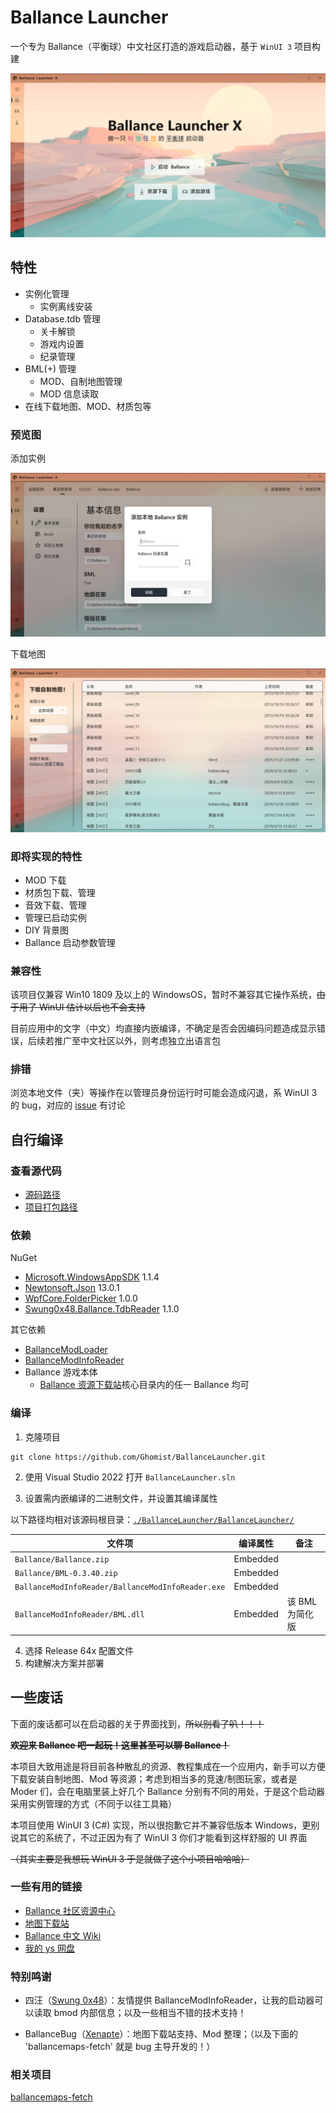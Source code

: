 # Ballance Launcher

一个专为 Ballance（平衡球）中文社区打造的游戏启动器，基于 `WinUI 3` 项目构建

![主界面预览](./Pic/HomePage.png)

## 特性

-   实例化管理
    -   实例离线安装
-   Database.tdb 管理
    -   关卡解锁
    -   游戏内设置
    -   纪录管理
-   BML(+) 管理
    -   MOD、自制地图管理
    -   MOD 信息读取
-   在线下载地图、MOD、材质包等

### 预览图

添加实例

![添加实例](./Pic/AddInstance.png)

下载地图

![下载地图](./Pic/DownloadPage.png)

### 即将实现的特性

-   MOD 下载
-   材质包下载、管理
-   音效下载、管理
-   管理已启动实例
-   DIY 背景图
-   Ballance 启动参数管理

### 兼容性

该项目仅兼容 Win10 1809 及以上的 WindowsOS，暂时不兼容其它操作系统，~~由于用了 WinUI 估计以后也不会支持~~

目前应用中的文字（中文）均直接内嵌编译，不确定是否会因编码问题造成显示错误，后续若推广至中文社区以外，则考虑独立出语言包

### 排错

浏览本地文件（夹）等操作在以管理员身份运行时可能会造成闪退，系 WinUI 3 的 bug，对应的 [issue](https://github.com/microsoft/WindowsAppSDK/issues/2504) 有讨论

## 自行编译

### 查看源代码

-   [源码路径](./BallanceLauncher/BallanceLauncher/)
-   [项目打包路径](<./BallanceLauncher/BallanceLauncher%20(Package)/>)

### 依赖

NuGet

-   [Microsoft.WindowsAppSDK](https://github.com/microsoft/windowsappsdk) 1.1.4
-   [Newtonsoft.Json](https://www.newtonsoft.com/json) 13.0.1
-   [WpfCore.FolderPicker](https://github.com/dove-team/WpfCore.FolderPicker) 1.0.0
-   [Swung0x48.Ballance.TdbReader](https://www.nuget.org/packages/Swung0x48.Ballance.TdbReader/1.1.0) 1.1.0

其它依赖

-   [BallanceModLoader](https://github.com/Gamepiaynmo/BallanceModLoader)
-   [BallanceModInfoReader](https://github.com/Swung0x48/BallanceModInfoReader)
-   Ballance 游戏本体
    -   [Ballance 资源下载站](http://ys.bcrc.site/)核心目录内的任一 Ballance 均可

### 编译

1. 克隆项目

```
git clone https://github.com/Ghomist/BallanceLauncher.git
```

2. 使用 Visual Studio 2022 打开 `BallanceLauncher.sln`

3. 设置需内嵌编译的二进制文件，并设置其编译属性

以下路径均相对该源码根目录：[`./BallanceLauncher/BallanceLauncher/`](./BallanceLauncher/BallanceLauncher/)

| 文件项                                            | 编译属性 | 备注            |
| ------------------------------------------------- | -------- | --------------- |
| `Ballance/Ballance.zip`                           | Embedded |                 |
| `Ballance/BML-0.3.40.zip`                         | Embedded |                 |
| `BallanceModInfoReader/BallanceModInfoReader.exe` | Embedded |                 |
| `BallanceModInfoReader/BML.dll`                   | Embedded | 该 BML 为简化版 |

4. 选择 Release 64x 配置文件
5. 构建解决方案并部署

## 一些废话

下面的废话都可以在启动器的关于界面找到，~~所以别看了叭！！！~~

~~**欢迎来 Ballance 吧一起玩！这里甚至可以聊 Ballance！**~~

本项目大致用途是将目前各种散乱的资源、教程集成在一个应用内，新手可以方便下载安装自制地图、Mod 等资源；考虑到相当多的竞速/制图玩家，或者是 Moder 们，会在电脑里装上好几个 Ballance 分别有不同的用处，于是这个启动器采用实例管理的方式（不同于以往工具箱）

本项目使用 WinUI 3 (C#) 实现，所以很抱歉它并不兼容低版本 Windows，更别说其它的系统了，不过正因为有了 WinUI 3 你们才能看到这样舒服的 UI 界面

~~（其实主要是我想玩 WinUI 3 于是就做了这个小项目哈哈哈）~~

### 一些有用的链接

-   [Ballance 社区资源中心](https://bcrc.site/)
-   [地图下载站](http://ballancemaps.ysepan.com/)
-   [Ballance 中文 Wiki](https://ballance.jxpxxzj.cn/wiki/%E9%A6%96%E9%A1%B5)
-   [我的 ys 网盘](http://ghostmisser.ysepan.com/)

### 特别鸣谢

-   四汪（[Swung 0x48](https://github.com/Swung0x48)）：友情提供 BallanceModInfoReader，让我的启动器可以读取 bmod 内部信息；以及一些相当不错的技术支持！

-   BallanceBug（[Xenapte](https://github.com/Xenapte)）：地图下载站支持、Mod 整理；（以及下面的 'ballancemaps-fetch' 就是 bug 主导开发的！）

### 相关项目

[ballancemaps-fetch](https://github.com/TeamKambuchi/ballancemaps-fetch)
